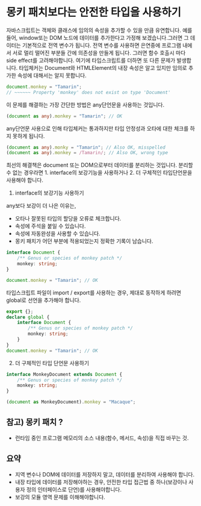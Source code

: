 # 몽키 패치보다는 안전한 타입을 사용하기

자바스크립트는 객체와 클래스에 임의의 속성을 추가할 수 있을 만큼 유연합니다.
예를들어, window또는 DOM 노드에 데이터를 추가한다고 가정해 보겠습니다.그러면 그 데이터는 기본적으로 전역 변수가 됩니다. 전역 변수를 사용하면 은연중에 프로그램 내에서 서로 멀리 떨어진 부분들 간에 의존성을 만들게 됩니다. 그러면 함수 호출시 마다 side effect를 고려해야합니다.
여기에 타입스크립트를 더하면 또 다른 문제가 발생합니다. 타입체커는 Document와 HTMLElement의 내장 속성은 알고 있지만 임의로 추가한 속성에 대해서는 알지 못합니다.

```ts
document.monkey = "Tamarin";
// ~~~~~~ Property 'monkey' does not exist on type 'Document'
```

이 문제를 해결하는 가장 간단한 방법은 any단언문을 사용하는 것입니다.

```ts
(document as any).monkey = "Tamarin"; // OK
```

any단언문 사용으로 인해 타입체커는 통과하지만 타입 안정성과 오타에 대한 체크를 하지 못하게 됩니다.

```ts
(document as any).monky = "Tamarin"; // Also OK, misspelled
(document as any).monkey = /Tamarin/; // Also OK, wrong type
```

최선의 해결책은 document 또는 DOM으로부터 데이터를 분리하는 것입니다.
분리할 수 없는 경우라면 1. interface의 보강기능을 사용하거나 2. 더 구체적인 타입단언문을 사용해야 합니다.

1. interface의 보강기능 사용하기

any보다 보강이 더 나은 이유는,

- 오타나 잘못된 타입의 할당을 오류로 체크합니다.
- 속성에 주석을 붙일 수 있습니다.
- 속성에 자동완성을 사용할 수 있습니다.
- 몽키 패치가 어던 부분에 적용되었는지 정확한 기록이 남습니다.

```ts
interface Document {
	/** Genus or species of monkey patch */
	monkey: string;
}

document.monkey = "Tamarin"; // OK
```

타입스크립트 파일이 import / export를 사용하는 경우, 제대로 동작하게 하려면 global로 선언을 추가해야 합니다.

```ts
export {};
declare global {
	interface Document {
		/** Genus or species of monkey patch */
		monkey: string;
	}
}
document.monkey = "Tamarin"; // OK
```

2. 더 구체적인 타입 단언문 사용하기

```ts
interface MonkeyDocument extends Document {
	/** Genus or species of monkey patch */
	monkey: string;
}

(document as MonkeyDocument).monkey = "Macaque";
```

## 참고) 몽키 패치 ?

- 런타임 중인 프로그램 메모리의 소스 내용(함수, 메서드, 속성)을 직접 바꾸는 것.

## 요약

- 지역 변수나 DOM에 데이터를 저장하지 말고, 데이터를 분리하여 사용해야 합니다.
- 내장 타입에 데이터를 저장해야하는 경우, 안전한 타입 접근법 중 하나(보강이나 사용자 정의 인터페이스로 단언)를 사용해야합니다.
- 보강의 모듈 영역 문제를 이해해야합니다.

